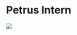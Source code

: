 
<h1> Petrus Intern</h1>
<img src="[https://www.google.com/url?sa=i&url=https%3A%2F%2Fpetrustechnologies.com%2F&psig=AOvVaw0Kzntmz286Ow4KJOEQ82pm&ust=1701414816154000&source=images&cd=vfe&opi=89978449&ved=0CBIQjRxqFwoTCICGtJ-W64IDFQAAAAAdAAAAABAE](https://www.google.com/imgres?imgurl=https%3A%2F%2Fmedia.licdn.com%2Fdms%2Fimage%2FC560BAQGAiuXHJZzU0w%2Fcompany-logo_200_200%2F0%2F1661510025542%2Fpetrus_technologies_logo%3Fe%3D2147483647%26v%3Dbeta%26t%3DjtbsI0MfbzvKJHOa0JWvpwfvdRT_y9gk9gmxTg_RKZQ&tbnid=62D3ZOIqxB07MM&vet=12ahUKEwjCvZCfluuCAxVNmmMGHbZ1DWUQMygAegQIARBM..i&imgrefurl=https%3A%2F%2Fin.linkedin.com%2Fcompany%2Fpetrus-technologies&docid=2J44H0FTDomuWM&w=200&h=200&q=petrus%20technologies&ved=2ahUKEwjCvZCfluuCAxVNmmMGHbZ1DWUQMygAegQIARBM)https://www.google.com/imgres?imgurl=https%3A%2F%2Fmedia.licdn.com%2Fdms%2Fimage%2FC560BAQGAiuXHJZzU0w%2Fcompany-logo_200_200%2F0%2F1661510025542%2Fpetrus_technologies_logo%3Fe%3D2147483647%26v%3Dbeta%26t%3DjtbsI0MfbzvKJHOa0JWvpwfvdRT_y9gk9gmxTg_RKZQ&tbnid=62D3ZOIqxB07MM&vet=12ahUKEwjCvZCfluuCAxVNmmMGHbZ1DWUQMygAegQIARBM..i&imgrefurl=https%3A%2F%2Fin.linkedin.com%2Fcompany%2Fpetrus-technologies&docid=2J44H0FTDomuWM&w=200&h=200&q=petrus%20technologies&ved=2ahUKEwjCvZCfluuCAxVNmmMGHbZ1DWUQMygAegQIARBM">
